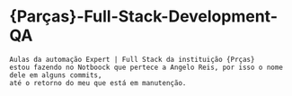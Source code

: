 # {Parças}-Full-Stack-Development-QA


    Aulas da automação Expert | Full Stack da instituição {Prças}
    estou fazendo no Notboock que pertece a Angelo Reis, por isso o nome dele em alguns commits,
    até o retorno do meu que está em manutenção.
